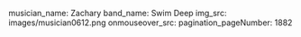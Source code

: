musician_name: Zachary
band_name: Swim Deep
img_src: images/musician0612.png
onmouseover_src: 
pagination_pageNumber: 1882